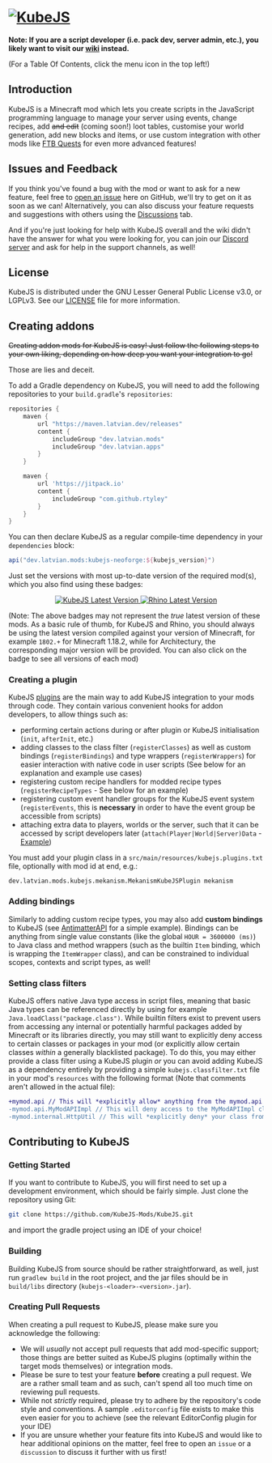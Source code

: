 # [![KubeJS](https://repository-images.githubusercontent.com/46427577/d2446680-c366-11ea-8e6b-8a4da776b475)](https://kubejs.com)

**Note: If you are a script developer (i.e. pack dev, server admin, etc.), you likely want to visit our [wiki](https://kubejs.com) instead.**

(For a Table Of Contents, click the menu icon in the top left!)

## Introduction

KubeJS is a Minecraft mod which lets you create scripts in the JavaScript programming language to manage your server using events, change recipes, add ~~and edit~~ (coming soon!) loot tables, customise your world generation, add new blocks and items, or use custom integration with other mods like [FTB Quests](https://mods.latvian.dev/books/kubejs/page/ftb-quests-integration) for even more advanced features!

## Issues and Feedback

If you think you've found a bug with the mod or want to ask for a new feature, feel free to [open an issue](https://github.com/KubeJS-Mods/KubeJS/issues) here on GitHub, we'll try to get on it as soon as we can! Alternatively, you can also discuss your feature requests and suggestions with others using the [Discussions](https://github.com/KubeJS-Mods/KubeJS/discussions) tab.

And if you're just looking for help with KubeJS overall and the wiki didn't have the answer for what you were looking for, you can join our [Discord server](https://discord.gg/bPFfH6P) and ask for help in the support channels, as well!

## License

KubeJS is distributed under the GNU Lesser General Public License v3.0, or LGPLv3. See our [LICENSE](https://github.com/KubeJS-Mods/KubeJS/blob/1.18/main/LICENSE.txt) file for more information.

## Creating addons

~~Creating addon mods for KubeJS is easy! Just follow the following steps to your own liking, depending on how deep you want your integration to go!~~

Those are lies and deceit.

To add a Gradle dependency on KubeJS, you will need to add the following repositories to your `build.gradle`'s `repositories`:

```groovy
repositories {
    maven {
        url "https://maven.latvian.dev/releases"
        content {
            includeGroup "dev.latvian.mods"
            includeGroup "dev.latvian.apps"
        }
    }

    maven {
        url 'https://jitpack.io'
        content {
            includeGroup "com.github.rtyley"
        }
    }
}
```

You can then declare KubeJS as a regular compile-time dependency in your `dependencies` block:

```groovy
api("dev.latvian.mods:kubejs-neoforge:${kubejs_version}")
```

Just set the versions with most up-to-date version of the required mod(s), which you also find using these badges:

<p align="center">
    <a href="https://maven.latvian.dev/#/releases/dev/latvian/mods/kubejs-neoforge">
        <img src="https://flat.badgen.net/maven/v/metadata-url/https/maven.latvian.dev/releases/dev/latvian/mods/kubejs-neoforge/maven-metadata.xml?color=C186E6&label=KubeJS" alt="KubeJS Latest Version">
    </a>
	<a href="https://maven.latvian.dev/#/releases/dev/latvian/mods/rhino">
        <img src="https://flat.badgen.net/maven/v/metadata-url/https/maven.latvian.dev/releases/dev/latvian/mods/rhino/maven-metadata.xml?color=3498DB&label=Rhino" alt="Rhino Latest Version">
    </a>
</p>

(Note: The above badges may not represent the *true* latest version of these mods. As a basic rule of thumb, for KubeJS and Rhino, you should always be using the latest version compiled against your version of Minecraft, for example `1802.+` for Minecraft 1.18.2, while for Architectury, the corresponding major version will be provided. You can also click on the badge to see all versions of each mod)

### Creating a plugin

KubeJS [plugins](https://github.com/KubeJS-Mods/KubeJS/blob/main/src/main/java/dev/latvian/mods/kubejs/plugin/KubeJSPlugin.java) are the main way to add KubeJS integration to your mods through code. They contain various convenient hooks for addon developers, to allow things such as:

- performing certain actions during or after plugin or KubeJS initialisation (`init`, `afterInit`, etc.)
- adding classes to the class filter (`registerClasses`) as well as custom bindings (`registerBindings`) and type wrappers (`registerWrappers`) for easier interaction with native code in user scripts (See below for an explanation and example use cases)
- registering custom recipe handlers for modded recipe types (`registerRecipeTypes` - See below for an example)
- registering custom event handler groups for the KubeJS event system (`registerEvents`, this is **necessary** in order to have the event group be accessible from scripts)
- attaching extra data to players, worlds or the server, such that it can be accessed by script developers later (`attach(Player|World|Server)Data` - [Example](https://github.com/FTBTeam/FTB-Quests/blob/11311be070273008483d4c734ff9b96cc6a85b02/common/src/main/java/dev/ftb/mods/ftbquests/integration/kubejs/KubeJSIntegration.java#L40-L43))

You must add your plugin class in a `src/main/resources/kubejs.plugins.txt` file, optionally with mod id at end, e.g.:

```
dev.latvian.mods.kubejs.mekanism.MekanismKubeJSPlugin mekanism
```

### Adding bindings

Similarly to adding custom recipe types, you may also add **custom bindings** to KubeJS (see [AntimatterAPI](https://github.com/GregTech-Intergalactical/AntimatterAPI/blob/dev-1.18/common/src/main/java/muramasa/antimatter/integration/kubejs/AntimatterKubeJS.java) for a simple example). Bindings can be anything from single value constants (like the global `HOUR = 3600000 (ms)`) to Java class and method wrappers (such as the builtin `Item` binding, which is wrapping the `ItemWrapper` class), and can be constrained to individual scopes, contexts and script types, as well!

### Setting class filters

KubeJS offers native Java type access in script files, meaning that basic Java types can be referenced directly by using for example `Java.loadClass("package.class")`. While builtin filters exist to prevent users from accessing any internal or potentially harmful packages added by Minecraft or its libraries directly, you may still want to explicitly deny access to certain classes or packages in your mod (or explicitly allow certain classes *within* a generally blacklisted package). To do this, you may either provide a class filter using a KubeJS plugin *or* you can avoid adding KubeJS as a dependency entirely by providing a simple `kubejs.classfilter.txt` file in your mod's `resources` with the following format (Note that comments aren't allowed in the actual file):

```diff
+mymod.api // This will *explicitly allow* anything from the mymod.api package to be used in KubeJS
-mymod.api.MyModAPIImpl // This will deny access to the MyModAPIImpl class, while keeping the rest of the package accessible
-mymod.internal.HttpUtil // This will *explicitly deny* your class from being used in KubeJS
```

## Contributing to KubeJS

### Getting Started

If you want to contribute to KubeJS, you will first need to set up a development environment, which should be fairly simple. Just clone the repository using Git:

```sh
git clone https://github.com/KubeJS-Mods/KubeJS.git
```

and import the gradle project using an IDE of your choice!

### Building

Building KubeJS from source should be rather straightforward, as well, just run `gradlew build` in the root project, and the jar files should be in `build/libs` directory (`kubejs-<loader>-<version>.jar`).

### Creating Pull Requests

When creating a pull request to KubeJS, please make sure you acknowledge the following:

- We will *usually* not accept pull requests that add mod-specific support; those things are better suited as KubeJS plugins (optimally within the target mods themselves) or integration mods.
- Please be sure to test your feature **before** creating a pull request. We are a rather small team and as such, can't spend all too much time on reviewing pull requests.
- While not *strictly* required, please try to adhere by the repository's code style and conventions. A sample `.editorconfig` file exists to make this even easier for you to achieve (see the relevant EditorConfig plugin for your IDE)
- If you are unsure whether your feature fits into KubeJS and would like to hear additional opinions on the matter, feel free to open an `issue` or a `discussion` to discuss it further with us first!

